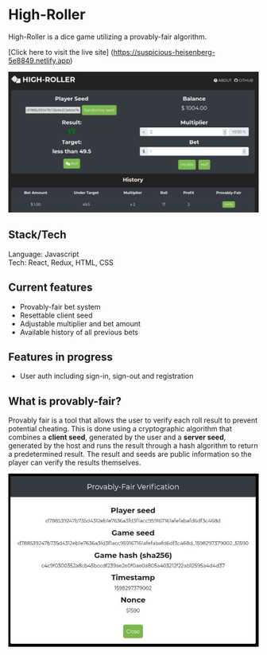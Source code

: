 # High-Roller

High-Roller is a dice game utilizing a provably-fair algorithm.

[Click here to visit the live site] (https://suspicious-heisenberg-5e8849.netlify.app)

![High-Roller main page](/images/HighRoller1.JPG)

## Stack/Tech

Language: Javascript  
Tech: React, Redux, HTML, CSS

## Current features

- Provably-fair bet system
- Resettable client seed
- Adjustable multiplier and bet amount
- Available history of all previous bets

## Features in progress

- User auth including sign-in, sign-out and registration

## What is provably-fair?

Provably fair is a tool that allows the user to verify each roll result to prevent potential cheating. 
This is done using a cryptographic algorithm that combines a **client seed**, generated by the user and a **server seed**, generated by the host and runs the result through a hash algorithm to return a predetermined result. The result and seeds are public information so the player can verify the results themselves.

![Provably-fair verification](/images/HighRoller2.JPG)